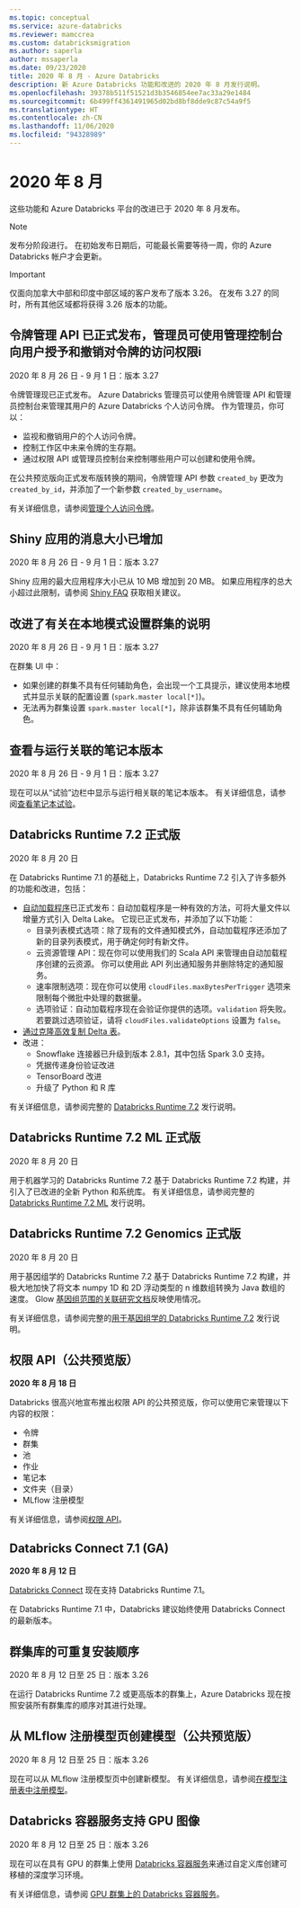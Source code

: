 ```yaml
---
ms.topic: conceptual
ms.service: azure-databricks
ms.reviewer: mamccrea
ms.custom: databricksmigration
ms.author: saperla
author: mssaperla
ms.date: 09/23/2020
title: 2020 年 8 月 - Azure Databricks
description: 新 Azure Databricks 功能和改进的 2020 年 8 月发行说明。
ms.openlocfilehash: 39378b511f51521d3b3546854ee7ac33a29e1484
ms.sourcegitcommit: 6b499ff4361491965d02bd8bf8dde9c87c54a9f5
ms.translationtype: HT
ms.contentlocale: zh-CN
ms.lasthandoff: 11/06/2020
ms.locfileid: "94328989"
---
```

# <a name="august-2020"></a>2020 年 8 月

这些功能和 Azure Databricks 平台的改进已于 2020 年 8 月发布。

> [!NOTE]
>
> 发布分阶段进行。 在初始发布日期后，可能最长需要等待一周，你的 Azure Databricks 帐户才会更新。

> [!IMPORTANT]
>
> 仅面向加拿大中部和印度中部区域的客户发布了版本 3.26。 在发布 3.27 的同时，所有其他区域都将获得 3.26 版本的功能。

## <a name="token-management-api-is-ga-and-admins-can-use-the-admin-console-to-grant-and-revoke-user-access-to-tokens"></a>令牌管理 API 已正式发布，管理员可使用管理控制台向用户授予和撤销对令牌的访问权限i

2020 年 8 月 26 日 - 9 月 1 日：版本 3.27

令牌管理现已正式发布。 Azure Databricks 管理员可以使用令牌管理 API 和管理员控制台来管理其用户的 Azure Databricks 个人访问令牌。 作为管理员，你可以：

* 监视和撤销用户的个人访问令牌。
* 控制工作区中未来令牌的生存期。
* 通过权限 API 或管理员控制台来控制哪些用户可以创建和使用令牌。

在公共预览版向正式发布版转换的期间，令牌管理 API 参数 `created_by` 更改为 `created_by_id`，并添加了一个新参数 `created_by_username`。

有关详细信息，请参阅[管理个人访问令牌](../../../administration-guide/access-control/tokens.md)。

## <a name="message-size-limits-for-shiny-apps-increased"></a>Shiny 应用的消息大小已增加

2020 年 8 月 26 日 - 9 月 1 日：版本 3.27

Shiny 应用的最大应用程序大小已从 10 MB 增加到 20 MB。 如果应用程序的总大小超过此限制，请参阅 [Shiny FAQ](../../../spark/latest/sparkr/shiny.md#frequently-asked-questions-faq) 获取相关建议。

## <a name="improved-instructions-for-setting-up-a-cluster-in-local-mode"></a>改进了有关在本地模式设置群集的说明

2020 年 8 月 26 日 - 9 月 1 日：版本 3.27

在群集 UI 中：

* 如果创建的群集不具有任何辅助角色，会出现一个工具提示，建议使用本地模式并显示关联的配置设置 (`spark.master local[*]`)。
* 无法再为群集设置 `spark.master local[*]`，除非该群集不具有任何辅助角色。

## <a name="view-version-of-notebook-associated-with-a-run"></a>查看与运行关联的笔记本版本

2020 年 8 月 26 日 - 9 月 1 日：版本 3.27

现在可以从“试验”边栏中显示与运行相关联的笔记本版本。 有关详细信息，请参阅[查看笔记本试验](../../../applications/mlflow/tracking.md#view-notebook-experiment)。

## <a name="databricks-runtime-72-ga"></a>Databricks Runtime 7.2 正式版

2020 年 8 月 20 日

在 Databricks Runtime 7.1 的基础上，Databricks Runtime 7.2 引入了许多额外的功能和改进，包括：

* [自动加载程序](../../../spark/latest/structured-streaming/auto-loader.md)已正式发布：自动加载程序是一种有效的方法，可将大量文件以增量方式引入 Delta Lake。 它现已正式发布，并添加了以下功能：
  * 目录列表模式选项：除了现有的文件通知模式外，自动加载程序还添加了新的目录列表模式，用于确定何时有新文件。
  * 云资源管理 API：现在你可以使用我们的 Scala API 来管理由自动加载程序创建的云资源。 你可以使用此 API 列出通知服务并删除特定的通知服务。
  * 速率限制选项：现在你可以使用 `cloudFiles.maxBytesPerTrigger` 选项来限制每个微批中处理的数据量。
  * 选项验证：自动加载程序现在会验证你提供的选项。`validation` 将失败。 若要跳过选项验证，请将 `cloudFiles.validateOptions` 设置为 `false`。
* [通过克隆高效复制 Delta 表](../../../delta/delta-utility.md#clone-delta-table)。
* 改进：
  * Snowflake 连接器已升级到版本 2.8.1，其中包括 Spark 3.0 支持。
  * 凭据传递身份验证改进
  * TensorBoard 改进
  * 升级了 Python 和 R 库

有关详细信息，请参阅完整的 [Databricks Runtime 7.2](../../runtime/7.2.md) 发行说明。

## <a name="databricks-runtime-72-ml-ga"></a>Databricks Runtime 7.2 ML 正式版

2020 年 8 月 20 日

用于机器学习的 Databricks Runtime 7.2 基于 Databricks Runtime 7.2 构建，并引入了已改进的全新 Python 和系统库。 有关详细信息，请参阅完整的 [Databricks Runtime 7.2 ML](../../runtime/7.2ml.md) 发行说明。

## <a name="databricks-runtime-72-genomics-ga"></a>Databricks Runtime 7.2 Genomics 正式版

2020 年 8 月 20 日

用于基因组学的 Databricks Runtime 7.2 基于 Databricks Runtime 7.2 构建，并极大地加快了将文本 numpy 1D 和 2D 浮动类型的 n 维数组转换为 Java 数组的速度。 Glow [基因组范围的关联研究文档](https://glow.readthedocs.io/en/latest/tertiary/regression-tests.html)反映使用情况。

有关详细信息，请参阅完整的[用于基因组学的 Databricks Runtime 7.2](../../runtime/7.2genomics.md) 发行说明。

## <a name="permissions-api-public-preview"></a>权限 API（公共预览版）

**2020 年 8 月 18 日**

Databricks 很高兴地宣布推出权限 API 的公共预览版，你可以使用它来管理以下内容的权限：

* 令牌
* 群集
* 池
* 作业
* 笔记本
* 文件夹（目录）
* MLflow 注册模型

有关详细信息，请参阅[权限 API](../../../dev-tools/api/latest/permissions.md)。

## <a name="databricks-connect-71-ga"></a>Databricks Connect 7.1 (GA)

**2020 年 8 月 12 日**

[Databricks Connect](../../../dev-tools/databricks-connect.md) 现在支持 Databricks Runtime 7.1。

在 Databricks Runtime 7.1 中，Databricks 建议始终使用 Databricks Connect 的最新版本。

## <a name="repeatable-installation-order-for-cluster-libraries"></a>群集库的可重复安装顺序

2020 年 8 月 12 日至 25 日：版本 3.26

在运行 Databricks Runtime 7.2 或更高版本的群集上，Azure Databricks 现在按照安装所有群集库的顺序对其进行处理。

## <a name="create-model-from-mlflow-registered-models-page-public-preview"></a>从 MLflow 注册模型页创建模型（公共预览版）

2020 年 8 月 12 日至 25 日：版本 3.26

现在可以从 MLflow 注册模型页中创建新模型。 有关详细信息，请参阅[在模型注册表中注册模型](../../../applications/mlflow/model-registry.md#register-a-model-in-the-model-registry)。

## <a name="databricks-container-services-supports-gpu-images"></a>Databricks 容器服务支持 GPU 图像

2020 年 8 月 12 日至 25 日：版本 3.26

现在可以在具有 GPU 的群集上使用 [Databricks 容器服务](../../../clusters/custom-containers.md)来通过自定义库创建可移植的深度学习环境。

有关详细信息，请参阅 [GPU 群集上的 Databricks 容器服务](../../../clusters/gpu.md#databricks-container-services-on-gpu-clusters)。